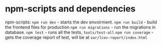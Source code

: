 # npm-scripts and dependencies

npm-scripts:
   `npm run dev` - starts the dev envoirment.
   `npm run build` - build the frontend files for production
   `npm run migrations` - run the migrations in database.
   `npm test` - runs all the tests, `tools/test-all`
   `npm run coverage` - gets the coverage report of test, will be
   at `var/lcov-report/index.html`
